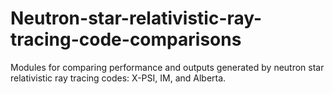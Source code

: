 # Neutron-star-relativistic-ray-tracing-code-comparisons
Modules for comparing performance and outputs generated by neutron star relativistic ray tracing codes: X-PSI, IM, and Alberta.
